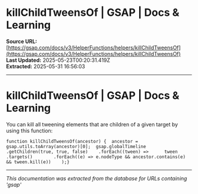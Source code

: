 # killChildTweensOf | GSAP | Docs & Learning

**Source URL:** [https://gsap.com/docs/v3/HelperFunctions/helpers/killChildTweensOf](https://gsap.com/docs/v3/HelperFunctions/helpers/killChildTweensOf)  
**Last Updated:** 2025-05-23T00:20:31.419Z  
**Extracted:** 2025-05-31 16:56:03

---

# killChildTweensOf | GSAP | Docs & Learning

You can kill all tweening elements that are children of a given target by using this function:

```
function killChildTweensOf(ancestor) {  ancestor = gsap.utils.toArray(ancestor)[0];  gsap.globalTimeline    .getChildren(true, true, false)    .forEach((tween) =>      tween        .targets()        .forEach((e) => e.nodeType && ancestor.contains(e) && tween.kill(e))    );}
```

---

*This documentation was extracted from the database for URLs containing 'gsap'*
